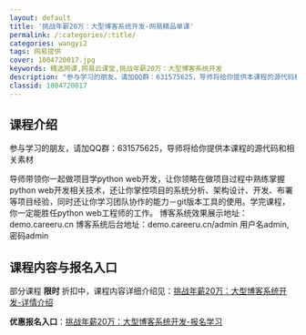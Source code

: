 ```yaml
---
layout: default
title: '挑战年薪20万：大型博客系统开发-网易精品单课'
permalink: /:categories/:title/
categories: wangyi2
tags: 网易提供
cover: 1004720017.jpg
keywords: 精选网课,网易云课堂,挑战年薪20万：大型博客系统开发
description: "参与学习的朋友，请加QQ群：631575625，导师将给你提供本课程的源代码和相关素材导师带领你一起做项目学pythonweb开发，让你领略在做项目过程中熟练掌握pythonweb开发相关技"
classid: 1004720017
---
```


## 课程介绍

参与学习的朋友，请加QQ群：631575625，导师将给你提供本课程的源代码和相关素材

导师带领你一起做项目学python web开发，让你领略在做项目过程中熟练掌握python web开发相关技术，还让你掌控项目的系统分析、架构设计、开发、布署等项目经验，同时还让你学习团队协作的能力－git版本工具的使用。学完课程，你一定能胜任python web工程师的工作。
博客系统效果展示地址：demo.careeru.cn
博客系统后台地址：demo.careeru.cn/admin    用户名admin,密码admin

## 课程内容与报名入口

部分课程 **限时** 折扣中，课程内容详细介绍见：[挑战年薪20万：大型博客系统开发-详情介绍](https://study.163.com/course/introduction/1004720017.htm?share=1&shareId=1025206652&utm_campaign=share&utm_medium=iphoneShare&utm_source=&utm_u=1025206652)

**优惠报名入口**：[挑战年薪20万：大型博客系统开发-报名学习](https://study.163.com/course/introduction/1004720017.htm?share=1&shareId=1025206652&utm_campaign=share&utm_medium=iphoneShare&utm_source=&utm_u=1025206652)

